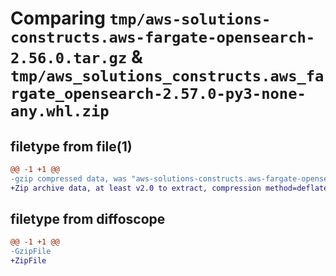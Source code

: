 # Comparing `tmp/aws-solutions-constructs.aws-fargate-opensearch-2.56.0.tar.gz` & `tmp/aws_solutions_constructs.aws_fargate_opensearch-2.57.0-py3-none-any.whl.zip`

## filetype from file(1)

```diff
@@ -1 +1 @@
-gzip compressed data, was "aws-solutions-constructs.aws-fargate-opensearch-2.56.0.tar", last modified: Wed Apr 24 20:29:35 2024, max compression
+Zip archive data, at least v2.0 to extract, compression method=deflate
```

## filetype from diffoscope

```diff
@@ -1 +1 @@
-GzipFile
+ZipFile
```

